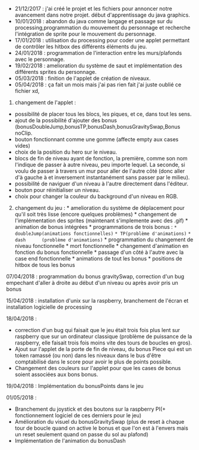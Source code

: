 * 21/12/2017 : j'ai créé le projet et les fichiers pour annoncer notre avancement dans notre projet. début d'apprentissage du java        graphics.
* 10/01/2018 : abandon du java comme langage et passage sur du processing,programmation du mouvement du personnage et recherche l'intégration de sprite pour le mouvement du personnage.
* 17/01/2018 : utilisation du processing pour coder une applet permettant de contrôler les hitbox des différents éléments du jeu.
* 24/01/2018 : programmation de l'interaction entre les murs/plafonds avec le personnage.
* 19/02/2018 : amelioration du système de saut et implémentation des différents sprites du personnage.
* 05/03/2018 : finition de l'applet de création de niveaux.
* 05/04/2018 : ça fait un mois mais j'ai pas rien fait j'ai juste oublié ce fichier xd,
1. changement de l'applet : 
* possibilité de placer tous les blocs, les piques, et ce, dans tout les sens.
* ajout de la possibilité d'ajouter des bonus (bonusDoubleJump,bonusTP,bonusDash,bonusGravitySwap,Bonus noClip.
* bouton fonctionnant comme une gomme (affecte empty aux cases vides)
* choix de la position du hero sur le niveau.
* blocs de fin de niveau ayant de fonction, la première, comme son nom l'indique de passer à autre niveau, peu importe lequel. La seconde, si voulu de passer à travers un mur pour aller de l'autre côté (donc aller d'à gauche à et inversement instantanément sans passer par le milieu).
* possibilité de naviguer d'un niveau à l'autre directement dans l'éditeur.
* bouton pour réinitialiser un niveau.
* choix pour changer la couleur du background d'un niveau en RGB.           
2. changement du jeu : * amelioration du système de déplacement pour qu'il soit très lisse (encore quelques problèmes)
                                 * changement de l'implémentation des sprites (maintenant s'implemente avec des .gif)
                                 * animation de bonus intégrées
                                 * programmations de trois bonus : `* doubleJump(animations fonctionnelles)`
                                                                  `* TP(problème d'animations)`
                                                                  `* dash      (problème d'animations)`
                                 * programmation du changement de niveau fonctionnelle
                                 * mort fonctionnelle
                                 * changement d'animation en fonction du bonus fonctionnelle
                                 * passage d'un côté à l'autre avec la case end fonctionnelle
                                 * animations de tout les bonus
                                 * positions de hitbox de tous les bonus
                                 
                                 
 07/04/2018 : programmation du bonus gravitySwap, correction d'un bug empechant d'aller à droite au début d'un niveau ou après avoir pris un bonus
             
 15/04/2018 : installation d'unix sur la raspberry, branchement de l'écran et installation logicielle de processing


 18/04/2018 :
 * correction d'un bug qui faisait que le jeu était trois fois plus lent sur raspberry que sur un ordinateur classique (problème de puissance de la raspberry, elle faisait trois fois moins vite des tours de boucles en gros). 
 * Ajout sur l'applet de la porte de fin de niveau, du bonus Piece qui est un token ramassé (ou non) dans les niveaux dans le bus d'être comptabilisé dans le score pour avoir le plus de points possible.
 * Changement des couleurs sur l'applet pour que les cases de bonus soient associées aux bons bonus.


19/04/2018 : Implémentation du bonusPoints dans le jeu


01/05/2018 : 
* Branchement du joystick et des boutons sur la raspberry PI(+ fonctionnement logiciel de ces derniers pour le jeu)
* Amélioration du visuel du bonusGravitySwap (plus de reset à chaque tour de boucle quand on active le bonus et que l'on est à l'envers mais un reset seulement quand on passe du sol au plafond)
* Implémentation de l'animation du bonusDash

